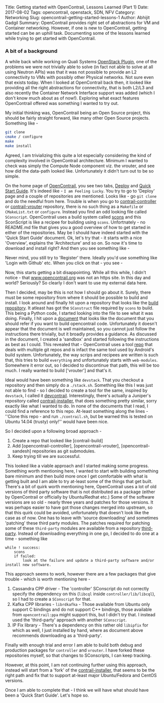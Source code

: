 Title: Getting started with OpenContrail, Lessons Learned (Part 1)
Date: 2017-08-02
Tags: opencontrail, openstack, SDN, NFV
Category: Networking
Slug: opencontrail-getting-started-lessons-1
Author: Abhijit Gadgil
Summary: OpenContrail provides right set of abstractions for VM and Container networking. However, if one is new to OpenContrail, getting started can be an uphill task. Documenting some of the lessons learned while trying to get started with OpenContrail.

### A bit of a background

A while back while working on Quali Systems [OpenStack Plugin](https://github.com/QualiSystems/OpenStack-Shell), one of the problems we were not trivially able to solve (in fact not able to solve at all using Neutron APIs) was that it was not possible to provide an L2 connectivity to VMs with possibly other Physical networks. Not sure even that exists today. When I looked at OpenContrail back then, it looked like providing all the right abstractions for connectivity, that is both L2/L3 and also recently the Container Network Interface support was added (which I don't know much about as of now!). Exploring what exact features OpenContrail offered was something I wanted to try out.

My initial thinking was, OpenContrail being an Open Source project, this should be fairly straight forward, like many other Open Source projects. Something like -

```bash
git clone
cmake / configure
make
make install
```

Agreed, I am trivializing this quite a lot especially considering the kind of complexity involved in OpenContrail architecture. Minimum I wanted to check was simply the Compute Node component viz. the vrouter, and see how did the data-path looked like. Unfortunately it didn't turn out to be so simple.

On the home page of [OpenContrail](http://www.opencontrail.org), you see two tabs, [Deploy]() and [Quick Start Guide](). It's indeed like - `I am Feeling Lucky`. You try to go to 'Deploy' page and a couple of repositories are mentioned. Looks like - go `git clone` and do the needful from here. Trouble is when you go to [contrail-controller]() or [contrail-vrouter]() repository, there is no such thing as a `Makefile` or `CMakeList.txt` or `configure`. Instead you find an odd looking file called `SConscript`. OpenContrail uses a build system called [scons](http://www.scons.org) and this SconScript is like a recipee for building using `scons`. Unfortnately - no README.md file that gives you a good overview of how to get started in either of the repositories. May be I should have indeed started with the 'Quick Start Guide' document. Ok, let's try that - it starts with a nice 'Overview', explains the 'Architecture' and so on. So now it's time to download and install right? And then you see something like -

Never mind, you still try to 'Register' there. Ideally you'd use something like 'Login with Github' etc. When you click on that - you see -


Now, this starts getting a bit disappointing. While all this while, I didn't notice - that www.opencontrail.org was not an https site. In this day and world? Seriously? So clearly I don't want to use my external data here.

Then I decided, may be this is not how I should go about it. Surely, there must be some repository from where it should be possible to build and install. I look around and finally hit upon a repository that looks like the [build repository](). It atleast has got the `SConstruct` file required by `scons` to build. This being a Python code, I started looking into the file to see what it was doing. Finally, I hit upon a [document]() that looks like  the document that you should refer if you want to build opencontrail code. Unfortunately it doesn't appear that the document is well maintained, so you cannot just follow the instructions there trivially, but it broadly provides a guidance. As discussed in the document, I created a 'sandbox' and started following the instructions as best as I could. This revealed that - OpenContrail uses a tool [repo]() that deals with multiple git repos and is infact the same tool used by Android's build system. Unfortunately, the way scrips and recipees are written is such that, this tries to build `everything` and unfortunately starts with `web-modules`. Somewhere it error out, so I decided to discontinue that path, this will be too much. I really wanted to build ['vrouter'] and that's it.

Ideal would have been something like `devstack`. That you checkout a repository and then simply do a `./stack.sh`. Something like this I was just not able to find - so I decided to create a tool for the same, inspired by `devstack`, I called it [devcontrail](). Interestingly, there's actually a Juniper's repository called [contrail-installer](), that does something pretty similar, sorry exactly like what I wanted to do. In none of the documents that I read, I could find a reference to this repo. At-least something along the lines - ''Clone this repo - and run `./contrail.sh`, but be warned this is tested on Ubuntu 14.04 (trusty) only!'' would have been nice.

So I decided upon a following broad approach -

1. Create a repo that looked like [contrail-build]
2. Add [opencontrail-controller], [opencontrail-vrouter], [opencontrail-sandesh] repositories as git submodules.
3. Keep trying till we are successful.

This looked like a viable approach and I started making some progress. Something worth mentioning here, I wanted to start with building something bare minimum and then build more once I get comfortable with what is getting built and I am able to try at-least some of the things that get built. There's a bit of quirk worth mentioning here, OpenContrail uses a lot of old versions of third party software that is not distributed as a package (either by OpenContrail or officially by Ubuntu/Redhat etc.) Some of the software versions are so old - nearly three years and patches for those versions. It was perhaps easier to have got those changes merged into upstream, so that this quirk could be avoided, unfortunately that doesn't look like the case as of now. One has to leave with 'source downloading' and sometimes 'patching' these third party modules. The patches required for patching some of these `third-party` modules are available from a repository [third-party](). Instead of downloading everything in one go, I decided to do one at a time - something like

```
while ! success:
    scons
    if failed:
        look at the failure and update a third-party software and/or install new software.
```

This approach seems to work, however there are a few packages that give trouble - which is worth mentioning here -

1. Cassandra CPP driver - The 'controller' SConscript do not correctly specify the dependency on this (`libcql` inside `controller/lib/libcql`), so I had to create a `SConscript` for that.
2. Kafka CPP libraries - `librdkafka` - Those available from Ubuntu only support C bindings and do not support C++ bindings, those available from `opencontrail:ppa` might support this, but I didn't try that. I instead used the 'third-party' approach with another `SConscript`.
3. IP Fix library - There's a dependency on this rather old `libipfix` for which as well, I just installed by hand, where as document above recommends downloading as a 'third-party'.

Finally with enough trial and error I am able to build both debug and production packages for `controller` and `vrouter`. I have forked these repositories myself, so that changes to SConscripts, I can keep tracking.

However, at this point, I am not continuing further using this approach, instead will start from a 'fork' of the [contrail-installer](), that seems to be the right path and fix that to support at-least major Ubuntu/Fedora and CentOS versions.

Once I am able to complete that - I think we will have what should have been a 'Quick Start Guide'. Let's hope so.
